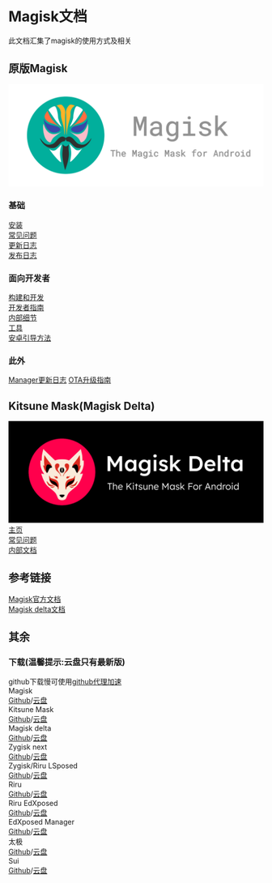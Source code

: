
# Magisk文档

此文档汇集了magisk的使用方式及相关
## 原版Magisk
![](2.png)
### 基础
[安装](安装.md)      
[常见问题](常见问题.md)     
[更新日志](更新日志.md)      
[发布日志](发布/主页.md)       

### 面向开发者
[构建和开发](build.md)     
[开发者指南](开发.md)       
[内部细节](内部细节.md)        
[工具](工具.md)        
[安卓引导方法](安卓引导.md)  

### 此外     
[Manager更新日志](Manager更新日志.md)
[OTA升级指南](ota使用指南.md)

## Kitsune Mask(Magisk Delta)
![](1.png)
[主页](2.md)       
[常见问题](2常见问题.md)     
[内部文档](2内部文档.md)   

## 参考链接
[Magisk官方文档](https://topjohnwu.github.io/Magisk/)     
[Magisk delta文档](https://huskydg.github.io/magisk-files/)     

## 其余     
### 下载(温馨提示:云盘只有最新版)      
github下载慢可使用[github代理加速](https://moeyy.cn/gh-proxy/)       
Magisk       
[Github](https://github.com/topjohnwu/Magisk/releases)/[云盘]()       
Kitsune Mask         
[Github](https://github.com/HuskyDG/magisk-files/releases)/[云盘]()      
Magisk delta       
[Github](https://github.com/HuskyDG/magisk-files-old/releases)/[云盘]()      
Zygisk next       
[Github](https://github.com/Dr-TSNG/ZygiskNext/releases)/[云盘]()      
Zygisk/Riru LSposed       
[Github](https://github.com/LSPosed/LSPosed/releases)/[云盘]()      
Riru     
[Github]()/[云盘]()      
Riru EdXposed     
[Github](https://github.com/ElderDrivers/EdXposed/releases)/[云盘]()      
EdXposed Manager     
[Github](https://github.com/ElderDrivers/EdXposedManager/releases)/[云盘]()      
太极     
[Github]()/[云盘]()      
Sui     
[Github]()/[云盘]()      
